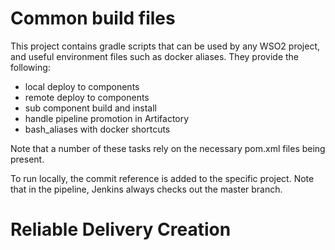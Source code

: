 Common build files
==

This project contains gradle scripts that can be used by any WSO2 project, and useful environment files such as docker aliases. They provide the following:

* local deploy to components
* remote deploy to components
* sub component build and install
* handle pipeline promotion in Artifactory
* bash_aliases with docker shortcuts

Note that a number of these tasks rely on the necessary pom.xml files being present.

To run locally, the commit reference is added to the specific project.  Note that in the pipeline, Jenkins always checks out the master branch.

Reliable Delivery Creation
=

